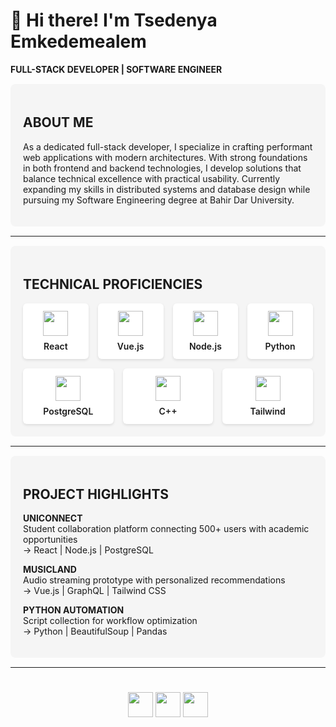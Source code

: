 # 👋 Hi there! I'm Tsedenya Emkedemealem  
**FULL-STACK DEVELOPER | SOFTWARE ENGINEER**  

<div style="background: #f5f5f5; padding: 20px; border-radius: 8px; margin: 15px 0;">

## ABOUT ME  

As a dedicated full-stack developer, I specialize in crafting performant web applications with modern architectures. With strong foundations in both frontend and backend technologies, I develop solutions that balance technical excellence with practical usability. Currently expanding my skills in distributed systems and database design while pursuing my Software Engineering degree at Bahir Dar University.

</div>

---

<div style="background: #f5f5f5; padding: 20px; border-radius: 8px; margin: 15px 0;">

## TECHNICAL PROFICIENCIES  

<div style="display: grid; grid-template-columns: repeat(4, 1fr); gap: 15px; margin-top: 15px;">

<!-- Row 1 (4 items) -->
<div style="background: white; padding: 12px; border-radius: 6px; text-align: center; box-shadow: 0 2px 4px rgba(0,0,0,0.1); transition: all 0.3s ease;" onmouseover="this.style.transform='translateY(-5px)'; this.style.boxShadow='0 5px 15px rgba(0,0,0,0.1)'" onmouseout="this.style.transform=''; this.style.boxShadow='0 2px 4px rgba(0,0,0,0.1)'">
<img src="https://cdn.jsdelivr.net/gh/devicons/devicon/icons/react/react-original.svg" width="40"/>
<p style="margin: 8px 0 0; font-weight: 600;">React</p>
</div>

<div style="background: white; padding: 12px; border-radius: 6px; text-align: center; box-shadow: 0 2px 4px rgba(0,0,0,0.1); transition: all 0.3s ease;" onmouseover="this.style.transform='translateY(-5px)'; this.style.boxShadow='0 5px 15px rgba(0,0,0,0.1)'" onmouseout="this.style.transform=''; this.style.boxShadow='0 2px 4px rgba(0,0,0,0.1)'">
<img src="https://cdn.jsdelivr.net/gh/devicons/devicon/icons/vuejs/vuejs-original.svg" width="40"/>
<p style="margin: 8px 0 0; font-weight: 600;">Vue.js</p>
</div>

<div style="background: white; padding: 12px; border-radius: 6px; text-align: center; box-shadow: 0 2px 4px rgba(0,0,0,0.1); transition: all 0.3s ease;" onmouseover="this.style.transform='translateY(-5px)'; this.style.boxShadow='0 5px 15px rgba(0,0,0,0.1)'" onmouseout="this.style.transform=''; this.style.boxShadow='0 2px 4px rgba(0,0,0,0.1)'">
<img src="https://cdn.jsdelivr.net/gh/devicons/devicon/icons/nodejs/nodejs-original.svg" width="40"/>
<p style="margin: 8px 0 0; font-weight: 600;">Node.js</p>
</div>

<div style="background: white; padding: 12px; border-radius: 6px; text-align: center; box-shadow: 0 2px 4px rgba(0,0,0,0.1); transition: all 0.3s ease;" onmouseover="this.style.transform='translateY(-5px)'; this.style.boxShadow='0 5px 15px rgba(0,0,0,0.1)'" onmouseout="this.style.transform=''; this.style.boxShadow='0 2px 4px rgba(0,0,0,0.1)'">
<img src="https://cdn.jsdelivr.net/gh/devicons/devicon/icons/python/python-original.svg" width="40"/>
<p style="margin: 8px 0 0; font-weight: 600;">Python</p>
</div>

</div>

<div style="display: grid; grid-template-columns: repeat(3, 1fr); gap: 15px; margin-top: 15px;">

<!-- Row 2 (3 items) -->
<div style="background: white; padding: 12px; border-radius: 6px; text-align: center; box-shadow: 0 2px 4px rgba(0,0,0,0.1); transition: all 0.3s ease;" onmouseover="this.style.transform='translateY(-5px)'; this.style.boxShadow='0 5px 15px rgba(0,0,0,0.1)'" onmouseout="this.style.transform=''; this.style.boxShadow='0 2px 4px rgba(0,0,0,0.1)'">
<img src="https://cdn.jsdelivr.net/gh/devicons/devicon/icons/postgresql/postgresql-original.svg" width="40"/>
<p style="margin: 8px 0 0; font-weight: 600;">PostgreSQL</p>
</div>

<div style="background: white; padding: 12px; border-radius: 6px; text-align: center; box-shadow: 0 2px 4px rgba(0,0,0,0.1); transition: all 0.3s ease;" onmouseover="this.style.transform='translateY(-5px)'; this.style.boxShadow='0 5px 15px rgba(0,0,0,0.1)'" onmouseout="this.style.transform=''; this.style.boxShadow='0 2px 4px rgba(0,0,0,0.1)'">
<img src="https://cdn.jsdelivr.net/gh/devicons/devicon/icons/cplusplus/cplusplus-original.svg" width="40"/>
<p style="margin: 8px 0 0; font-weight: 600;">C++</p>
</div>

<div style="background: white; padding: 12px; border-radius: 6px; text-align: center; box-shadow: 0 2px 4px rgba(0,0,0,0.1); transition: all 0.3s ease;" onmouseover="this.style.transform='translateY(-5px)'; this.style.boxShadow='0 5px 15px rgba(0,0,0,0.1)'" onmouseout="this.style.transform=''; this.style.boxShadow='0 2px 4px rgba(0,0,0,0.1)'">
<img src="https://cdn.jsdelivr.net/gh/devicons/devicon/icons/tailwindcss/tailwindcss-plain.svg" width="40"/>
<p style="margin: 8px 0 0; font-weight: 600;">Tailwind</p>
</div>

</div>
</div>

---

<div style="background: #f5f5f5; padding: 20px; border-radius: 8px; margin: 15px 0;">

## PROJECT HIGHLIGHTS  

**UNICONNECT**  
Student collaboration platform connecting 500+ users with academic opportunities  
→ React | Node.js | PostgreSQL  

**MUSICLAND**  
Audio streaming prototype with personalized recommendations  
→ Vue.js | GraphQL | Tailwind CSS  

**PYTHON AUTOMATION**  
Script collection for workflow optimization  
→ Python | BeautifulSoup | Pandas  

</div>

---

<div style="display: flex; justify-content: center; gap: 12px; margin: 25px 0;">

[<img src="https://img.shields.io/badge/-CONNECT_ON_LINKEDIN-0A66C2?style=for-the-badge&logo=linkedin&logoColor=white" height="40">](https://linkedin.com/in/yourprofile)
[<img src="https://img.shields.io/badge/-EMAIL_ME-D14836?style=for-the-badge&logo=gmail&logoColor=white" height="40">](mailto:your.email@example.com)
[<img src="https://img.shields.io/badge/-VIEW_PORTFOLIO-4285F4?style=for-the-badge&logo=googlechrome&logoColor=white" height="40">](https://yourportfolio.com)

</div>
